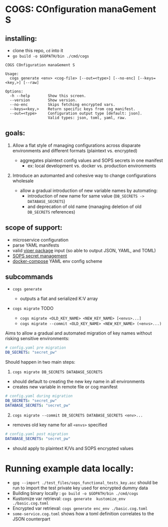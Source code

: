 # COGS: COnfiguration manaGement S

## installing: 
* clone this repo, `cd` into it
* `go build -o $GOPATH/bin ./cmd/cogs`

```
COGS COnfiguration manaGement S

Usage:
  cogs generate <env> <cog-file> [--out=<type>] [--no-enc] [--keys=<key,>] [--raw]

Options:
  -h --help        Show this screen.
  --version        Show version.
  --no-enc         Skips fetching encrypted vars.
  --keys=<key,>    Return specific keys from cog manifest.
  --out=<type>     Configuration output type [default: json].
                   Valid types: json, toml, yaml, raw.
```

## goals:

1. Allow a flat style of managing configurations across disparate environments and different formats (plaintext vs. encrypted)
    * aggregates plaintext config values and SOPS secrets in one manifest
        - ex: local development vs. docker vs. production environments

1. Introduce an automanted and cohesive way to change configurations wholesale
    * allow a gradual introduction of new variable names by automating:
        - introduction of new name for same value (`DB_SECRETS -> DATABASE_SECRETS`)
        - and deprecation of old name (managing deletion of old `DB_SECRETS` references)

## scope of support:

- microservice configuration
- parse YAML manifests
- valid [viper package](https://github.com/spf13/viper) input (so able to output JSON, YAML, and TOML)
- [SOPS secret management](https://github.com/mozilla/sops)
- [docker-compose](https://github.com/docker/compose) YAML env config scheme

## subcommands

* `cogs generate`
  - outputs a flat and serialized K:V array

* `cogs migrate` TODO
  - `cogs migrate <OLD_KEY_NAME> <NEW_KEY_NAME> [<envs>...]`
  - `cogs migrate --commit <OLD_KEY_NAME> <NEW_KEY_NAME> (<envs>...)`

Aims to allow a gradual and automated migration of key names without risking sensitive environments:

```yaml
# config.yaml pre migration
DB_SECRETS: "secret_pw"
```

Should happen in two main steps: 
1. `cogs migrate DB_SECRETS DATABASE_SECRETS`
- should default to creating the new key name in all environments
- creates new variable in remote file or cog manifest

```yaml
# config.yaml during migration
DB_SECRETS: "secret_pw"
DATABASE_SECRETS: "secret_pw"
```

2. `cogs migrate --commit DB_SECRETS DATABASE_SECRETS <env>...`
- removes old key name  for all `<envs>` specified

```yaml
# config.yaml post migration
DATABASE_SECRETS: "secret_pw"
```

* should apply to plaintext K/Vs and SOPS encrypted values

# Running example data locally:
* `gpg --import ./test_files/sops_functional_tests_key.asc` should be run to import the test private key used for encrypted dummy data
* Building binary locally : `go build -o $GOPATH/bin ./cmd/cogs`
* Kustomize var retrieval: `cogs generate  kustomize_env ./basic.cog.toml`
* Encrypted var retrieval: `cogs generate enc_env ./basic.cog.toml`
* `some-service.cog.toml` shows how a toml definition correlates to the JSON counterpart

